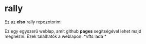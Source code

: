 # rally
Ez az **elso** rally repozotorim

Ez egy egyszerű weblap, amit github **pages** segítségével lehet majd megnézni.
Ezek találhatók a weblapon:
*vfts lada
*
